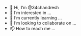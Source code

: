 - 👋 Hi, I’m @34chandresh
- 👀 I’m interested in ...
- 🌱 I’m currently learning ...
- 💞️ I’m looking to collaborate on ...
- 📫 How to reach me ...

<!---
34chandresh/34chandresh is a ✨ special ✨ repository because its `README.md` (this file) appears on your GitHub profile.
You can click the Preview link to take a look at your changes.
--->
